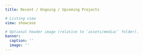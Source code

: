 ```yaml
---
title: Recent / Ongoing / Upcoming Projects

# Listing view
view: showcase

# Optional header image (relative to `assets/media/` folder).
banner:
  caption: ''
  image: ''
---
```

